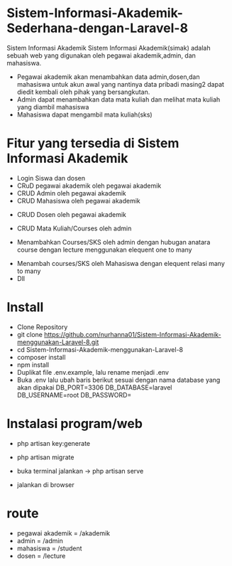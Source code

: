 # Sistem-Informasi-Akademik-Sederhana-dengan-Laravel-8

Sistem Informasi Akademik
Sistem Informasi Akademik(simak) adalah sebuah web yang digunakan oleh pegawai akademik,admin, dan mahasiswa.
- Pegawai akademik akan menambahkan data admin,dosen,dan mahasiswa untuk akun awal yang nantinya data pribadi masing2 dapat diedit kembali oleh pihak yang bersangkutan.
- Admin dapat menambahkan data mata kuliah dan melihat mata kuliah yang diambil mahasiswa
- Mahasiswa dapat mengambil mata kuliah(sks)

# Fitur yang tersedia di Sistem Informasi Akademik
* Login Siswa dan dosen
* CRuD pegawai akademik oleh pegawai akademik
* CRUD Admin oleh pegawai akademik
* CRUD Mahasiswa oleh pegawai akademik
- CRUD Dosen oleh pegawai akademik
* CRUD Mata Kuliah/Courses oleh admin

- Menambahkan Courses/SKS oleh admin dengan hubugan anatara course dengan lecture menggunakan elequent one to many
* Menambah courses/SKS oleh Mahasiswa dengan elequent relasi many to many
* Dll


# Install
- Clone Repository
- git clone https://github.com/nurhanna01/Sistem-Informasi-Akademik-menggunakan-Laravel-8.git
- cd Sistem-Informasi-Akademik-menggunakan-Laravel-8
- composer install
- npm install
- Duplikat file .env.example, lalu rename menjadi .env
- Buka .env lalu ubah baris berikut sesuai dengan nama database yang akan dipakai
DB_PORT=3306
DB_DATABASE=laravel
DB_USERNAME=root
DB_PASSWORD=

# Instalasi program/web
- php artisan key:generate
- php artisan migrate

- buka terminal jalankan -> php artisan serve
- jalankan di browser

# route
- pegawai akademik = /akademik
- admin = /admin
- mahasiswa = /student
- dosen = /lecture
